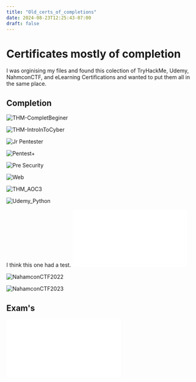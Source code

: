 ```yaml
---
title: "Old_certs_of_completions"
date: 2024-08-23T12:25:43-07:00
draft: false
---
```


# Certificates mostly of completion

I was orginising my files and found this colection of TryHackMe, Udemy, NahmconCTF, and eLearning Certifications and wanted to put them all in the same place. 

## Completion

![THM-CompletBeginer](/certs/THM-CompletBeginer.png)

![THM-IntroInToCyber](/certs/THM-IntroInToCS.png)

![Jr Pentester](/certs/THM-Jr-PenTest.png)

![Pentest+](/certs/THM-Pentest+.png)

![Pre Security](/certs/THM-PreSec.png)

![Web](/certs/THM-Web.png)

![THM_AOC3](/certs/THM_AOC3-2021.png)

![Udemy_Python](/certs/Udemy_Python_DA-V.fodg)

I think this one had a test.
![Splunck](/certs/Splunk-eLearning.odg)

![NahamconCTF2022](/certs/NahamCon2022_jmk112358.png)

![NahamconCTF2023](/certs/NahamconCTF2023.png)

## Exam's

![eJPT](/certs/eJPTCertification.odg)


